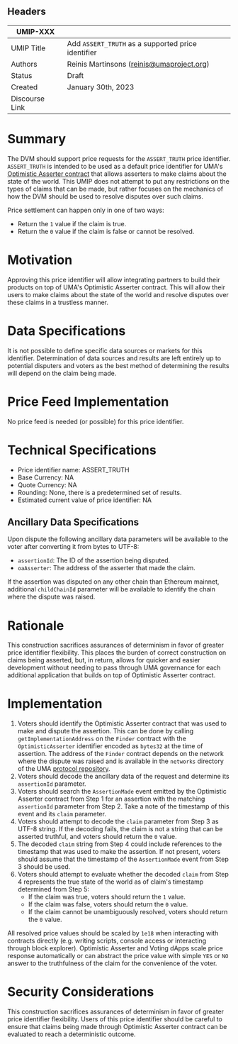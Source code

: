 ## Headers


| UMIP-XXX       |                                                    |
| -------------- | -------------------------------------------------- |
| UMIP Title     | Add `ASSERT_TRUTH` as a supported price identifier |
| Authors        | Reinis Martinsons (reinis@umaproject.org)          |
| Status         | Draft                                              |
| Created        | January 30th, 2023                                 |
| Discourse Link |                                                    |

# Summary

The DVM should support price requests for the `ASSERT_TRUTH` price identifier. `ASSERT_TRUTH` is intended to be used as
 a default price identifier for UMA's [Optimistic Asserter contract](https://github.com/UMAprotocol/protocol/blob/master/packages/core/contracts/optimistic-asserter/implementation/OptimisticAsserter.sol)
 that allows asserters to make claims about the state of the world. This UMIP does not attempt to put any restrictions
 on the types of claims that can be made, but rather focuses on the mechanics of how the DVM should be used to resolve
 disputes over such claims.

Price settlement can happen only in one of two ways:

- Return the `1` value if the claim is true.
- Return the `0` value if the claim is false or cannot be resolved.

# Motivation

Approving this price identifier will allow integrating partners to build their products on top of UMA's Optimistic
 Asserter contract. This will allow their users to make claims about the state of the world and resolve disputes over
 these claims in a trustless manner.

# Data Specifications

It is not possible to define specific data sources or markets for this identifier. Determination of data sources and
 results are left entirely up to potential disputers and voters as the best method of determining the results will
 depend on the claim being made.

# Price Feed Implementation

No price feed is needed (or possible) for this price identifier.

# Technical Specifications

- Price identifier name: ASSERT_TRUTH
- Base Currency: NA
- Quote Currency: NA
- Rounding: None, there is a predetermined set of results.
- Estimated current value of price identifier: NA

## Ancillary Data Specifications

Upon dispute the following ancillary data parameters will be available to the voter after converting it from bytes to
 UTF-8:

- `assertionId`: The ID of the assertion being disputed.
- `oaAsserter`: The address of the asserter that made the claim.

If the assertion was disputed on any other chain than Ethereum mainnet, additional `childChainId` parameter will be
 available to identify the chain where the dispute was raised.

# Rationale

This construction sacrifices assurances of determinism in favor of greater price identifier flexibility. This places the
 burden of correct construction on claims being asserted, but, in return, allows for quicker and easier development
 without needing to pass through UMA governance for each additional application that builds on top of Optimistic
 Asserter contract.

# Implementation

1. Voters should identify the Optimistic Asserter contract that was used to make and dispute the assertion. This can be
 done by calling `getImplementationAddress` on the `Finder` contract with the `OptimisticAsserter` identifier encoded as
 `bytes32` at the time of assertion. The address of the `Finder` contract depends on the network where the dispute was
 raised and is available in the `networks` directory of the UMA [protocol repository](https://github.com/UMAprotocol/protocol/tree/master/packages/core/networks).
2. Voters should decode the ancillary data of the request and determine its `assertionId` parameter.
3. Voters should search the `AssertionMade` event emitted by the Optimistic Asserter contract from Step 1 for an
 assertion with the matching `assertionId` parameter from Step 2. Take a note of the timestamp of this event and its
 `claim` parameter.
4. Voters should attempt to decode the `claim` parameter from Step 3 as UTF-8 string. If the decoding fails, the claim
 is not a string that can be asserted truthful, and voters should return the `0` value.
5. The decoded `claim` string from Step 4 could include references to the timestamp that was used to make the assertion.
 If not present, voters should assume that the timestamp of the `AssertionMade` event from Step 3 should be used.
6. Voters should attempt to evaluate whether the decoded `claim` from Step 4 represents the true state of the world as
 of claim's timestamp determined from Step 5:
    - If the claim was true, voters should return the `1` value.
    - If the claim was false, voters should return the `0` value.
    - If the claim cannot be unambiguously resolved, voters should return the `0` value.

All resolved price values should be scaled by `1e18` when interacting with contracts directly (e.g. writing scripts,
 console access or interacting through block explorer). Optimistic Asserter and Voting dApps scale price response
 automatically or can abstract the price value with  simple `YES` or `NO` answer to the truthfulness of the claim for
 the convenience of the voter.

# Security Considerations

This construction sacrifices assurances of determinism in favor of greater price identifier flexibility. Users of this
 price identifier should be careful to ensure that claims being made through Optimistic Asserter contract can be
 evaluated to reach a deterministic outcome.
